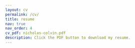 ```yaml
---
layout: cv
permalink: /cv/
title: resume
nav: true
nav_order: 4
cv_pdf: nicholas-colvin.pdf
description: Click the PDF button to download my resume.
---
```


